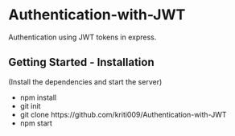 # Authentication-with-JWT
Authentication using JWT tokens in express.

<h2>Getting Started - Installation</h2>
    (Install the dependencies and start the server)
<ul>
  <li>npm install</li>
  <li>git init</li>
  <li>git clone <a>https://github.com/kriti009/Authentication-with-JWT</a></li>
  <li>npm start</li>
</ul>
